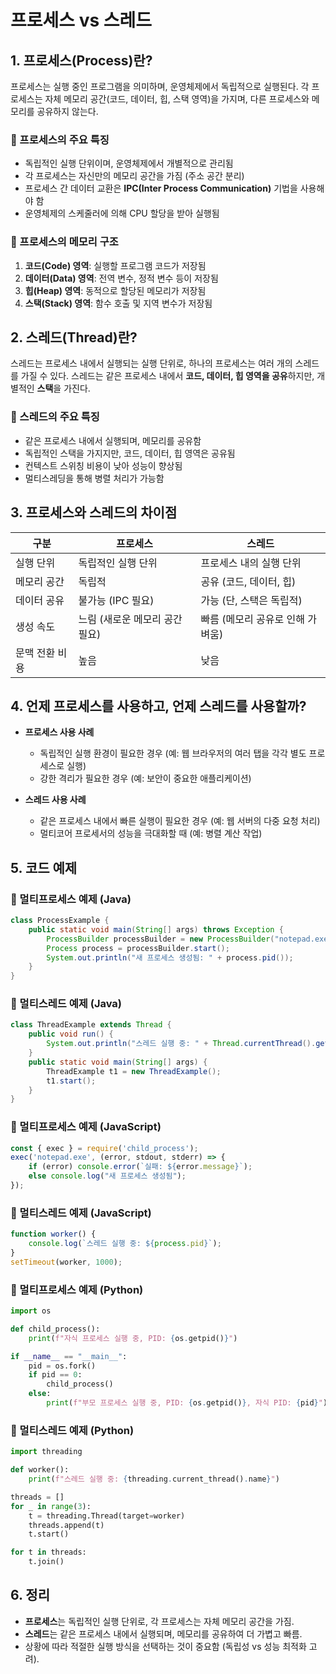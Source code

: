 # 프로세스 vs 스레드

## 1. 프로세스(Process)란?
프로세스는 실행 중인 프로그램을 의미하며, 운영체제에서 독립적으로 실행된다. 
각 프로세스는 자체 메모리 공간(코드, 데이터, 힙, 스택 영역)을 가지며, 다른 프로세스와 메모리를 공유하지 않는다.

### 🔹 프로세스의 주요 특징
- 독립적인 실행 단위이며, 운영체제에서 개별적으로 관리됨
- 각 프로세스는 자신만의 메모리 공간을 가짐 (주소 공간 분리)
- 프로세스 간 데이터 교환은 **IPC(Inter Process Communication)** 기법을 사용해야 함
- 운영체제의 스케줄러에 의해 CPU 할당을 받아 실행됨

### 🔹 프로세스의 메모리 구조
1. **코드(Code) 영역**: 실행할 프로그램 코드가 저장됨
2. **데이터(Data) 영역**: 전역 변수, 정적 변수 등이 저장됨
3. **힙(Heap) 영역**: 동적으로 할당된 메모리가 저장됨
4. **스택(Stack) 영역**: 함수 호출 및 지역 변수가 저장됨

## 2. 스레드(Thread)란?
스레드는 프로세스 내에서 실행되는 실행 단위로, 하나의 프로세스는 여러 개의 스레드를 가질 수 있다.
스레드는 같은 프로세스 내에서 **코드, 데이터, 힙 영역을 공유**하지만, 개별적인 **스택**을 가진다.

### 🔹 스레드의 주요 특징
- 같은 프로세스 내에서 실행되며, 메모리를 공유함
- 독립적인 스택을 가지지만, 코드, 데이터, 힙 영역은 공유됨
- 컨텍스트 스위칭 비용이 낮아 성능이 향상됨
- 멀티스레딩을 통해 병렬 처리가 가능함

## 3. 프로세스와 스레드의 차이점
| 구분 | 프로세스 | 스레드 |
|------|---------|--------|
| 실행 단위 | 독립적인 실행 단위 | 프로세스 내의 실행 단위 |
| 메모리 공간 | 독립적 | 공유 (코드, 데이터, 힙) |
| 데이터 공유 | 불가능 (IPC 필요) | 가능 (단, 스택은 독립적) |
| 생성 속도 | 느림 (새로운 메모리 공간 필요) | 빠름 (메모리 공유로 인해 가벼움) |
| 문맥 전환 비용 | 높음 | 낮음 |

## 4. 언제 프로세스를 사용하고, 언제 스레드를 사용할까?
- **프로세스 사용 사례**
  - 독립적인 실행 환경이 필요한 경우 (예: 웹 브라우저의 여러 탭을 각각 별도 프로세스로 실행)
  - 강한 격리가 필요한 경우 (예: 보안이 중요한 애플리케이션)

- **스레드 사용 사례**
  - 같은 프로세스 내에서 빠른 실행이 필요한 경우 (예: 웹 서버의 다중 요청 처리)
  - 멀티코어 프로세서의 성능을 극대화할 때 (예: 병렬 계산 작업)

## 5. 코드 예제
### 🔹 멀티프로세스 예제 (Java)
```java
class ProcessExample {
    public static void main(String[] args) throws Exception {
        ProcessBuilder processBuilder = new ProcessBuilder("notepad.exe");
        Process process = processBuilder.start();
        System.out.println("새 프로세스 생성됨: " + process.pid());
    }
}
```

### 🔹 멀티스레드 예제 (Java)
```java
class ThreadExample extends Thread {
    public void run() {
        System.out.println("스레드 실행 중: " + Thread.currentThread().getName());
    }
    public static void main(String[] args) {
        ThreadExample t1 = new ThreadExample();
        t1.start();
    }
}
```

### 🔹 멀티프로세스 예제 (JavaScript)
```javascript
const { exec } = require('child_process');
exec('notepad.exe', (error, stdout, stderr) => {
    if (error) console.error(`실패: ${error.message}`);
    else console.log("새 프로세스 생성됨");
});
```

### 🔹 멀티스레드 예제 (JavaScript)
```javascript
function worker() {
    console.log(`스레드 실행 중: ${process.pid}`);
}
setTimeout(worker, 1000);
```

### 🔹 멀티프로세스 예제 (Python)
```python
import os

def child_process():
    print(f"자식 프로세스 실행 중, PID: {os.getpid()}")

if __name__ == "__main__":
    pid = os.fork()
    if pid == 0:
        child_process()
    else:
        print(f"부모 프로세스 실행 중, PID: {os.getpid()}, 자식 PID: {pid}")
```

### 🔹 멀티스레드 예제 (Python)
```python
import threading

def worker():
    print(f"스레드 실행 중: {threading.current_thread().name}")

threads = []
for _ in range(3):
    t = threading.Thread(target=worker)
    threads.append(t)
    t.start()

for t in threads:
    t.join()
```

## 6. 정리
- **프로세스**는 독립적인 실행 단위로, 각 프로세스는 자체 메모리 공간을 가짐.
- **스레드**는 같은 프로세스 내에서 실행되며, 메모리를 공유하여 더 가볍고 빠름.
- 상황에 따라 적절한 실행 방식을 선택하는 것이 중요함 (독립성 vs 성능 최적화 고려).

